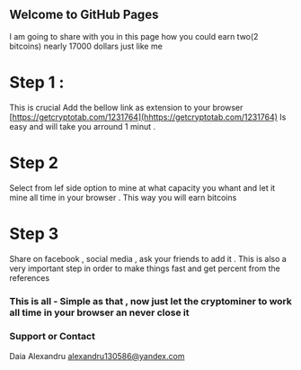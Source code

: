 ## Welcome to GitHub Pages

I am going to  share  with you in this  page  how you could  earn  two(2 bitcoins) nearly 17000 dollars just like me
# Step 1 :
This is crucial 
Add the   bellow  link  as extension to your  browser
[https://getcryptotab.com/1231764](hhttps://getcryptotab.com/1231764) Is  easy and will take you arround  1 minut .

# Step 2 
Select from  lef side  option  to mine   at   what capacity you whant    and let  it  mine all time in your  browser .
This  way   you will earn  bitcoins 

# Step  3 
Share on facebook  ,  social  media , ask your friends  to add  it . This is  also  a very important  step in order to  make  things  fast  and  get percent  from the references 

### This is all - Simple as  that ,   now  just    let  the    cryptominer  to work  all time in  your browser an  never close it


 
 

### Support or Contact
Daia Alexandru
alexandru130586@yandex.com

 

